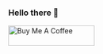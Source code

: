 ### Hello there 👋
<a href="https://www.buymeacoffee.com/varunojhaa" target="_blank"><img src="https://cdn.buymeacoffee.com/buttons/default-orange.png" alt="Buy Me A Coffee" height="41" width="174"></a>
<!--
**varunojhaa/varunojhaa** is a ✨ _special_ ✨ repository because its `README.md` (this file) appears on your GitHub profile.

Here are some ideas to get you started:

- 🔭 I’m currently working on ...
- 🌱 I’m currently learning ...
- 👯 I’m looking to collaborate on ...
- 🤔 I’m looking for help with ...
- 💬 Ask me about ...
- 📫 How to reach me: ...
- 😄 Pronouns: ...
- ⚡ Fun fact: ...
-->
